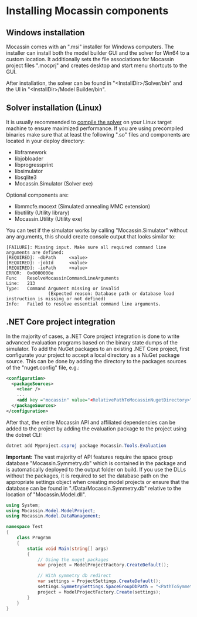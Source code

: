 # Installing Mocassin components

## Windows installation

Mocassin comes with an ".msi" installer for Windows computers. The installer can install both the model builder GUI and the solver for Win64 to a custom location. It additionally sets the file associations for Mocassin project files ".mocprj" and creates desktop and start menu shortcuts to the GUI.

After installation, the solver can be found in "\<InstallDir\>/Solver/bin" and the UI in "\<InstallDir\>/Model Builder/bin".

## Solver installation (Linux)

It is usually recommended to [compile the solver](./technical-info.md) on your Linux target machine to ensure maximized performance. If you are using precompiled binaries make sure that at least the following ".so" files and components are located in your deploy directory:

- libframework
- libjobloader
- libprogressprint
- libsimulator
- libsqlite3
- Mocassin.Simulator (Solver exe)

Optional components are:
- libmmcfe.mocext (Simulated annealing MMC extension)
- libutility (Utility library)
- Mocassin.Utility (Utility exe)

You can test if the simulator works by calling "Mocassin.Simulator" without any arguments, this should create console output that looks similar to:
```text
[FAILURE]: Missing input. Make sure all required command line arguments are defined:
[REQUIRED]: -dbPath     <value>
[REQUIRED]: -jobId      <value>
[REQUIRED]: -ioPath     <value>
ERROR:  0x0000000e
Func    ResolveMocassinCommandLineArguments
Line:   213
Type:   Command Argument missing or invalid
                (Expected reason: Database path or database load instruction is missing or not defined)
Info:   Failed to resolve essential command line arguments.
```

## .NET Core project integration

In the majority of cases, a .NET Core project integration is done to write advanced evaluation programs based on the binary state dumps of the simulator. To add the NuGet packages to an existing .NET Core project, first configurate your project to accept a local directory as a NuGet package source. This can be done by adding the directory to the packages sources of the "nuget.config" file, e.g.:

```xml
<configuration>
  <packageSources>
    <clear />
    ...
    <add key ="mocassin" value="<RelativePathToMocassinNugetDirectory>"/>
  </packageSources>
</configuration>
```

After that, the entire Mocassin API and affiliated dependencies can be added to the project by adding the evaluation package to the project using the dotnet CLI:

```powershell
dotnet add Myproject.csproj package Mocassin.Tools.Evaluation
```

**Important:** The vast majority of API features require the space group database "Mocassin.Symmetry.db" which is contained in the package and is automatically deployed to the output folder on build. If you use the DLLs without the packages, it is required to set the database path on the appropriate settings object when creating model projects or ensure that the database can be found in "./Data/Mocassin.Symmetry.db" relative to the location of "Mocassin.Model.dll".

```csharp
using System;
using Mocassin.Model.ModelProject;
using Mocassin.Model.DataManagement;

namespace Test
{
    class Program
    {
        static void Main(string[] args)
        {
            // Using the nuget packages
            var project = ModelProjectFactory.CreateDefault();

            // With symmetry db redirect
            var settings = ProjectSettings.CreateDefault();
            settings.SymmetrySettings.SpaceGroupDbPath = "<PathToSymmetryDb>";
            project = ModelProjectFactory.Create(settings);
        }
    }
}
```